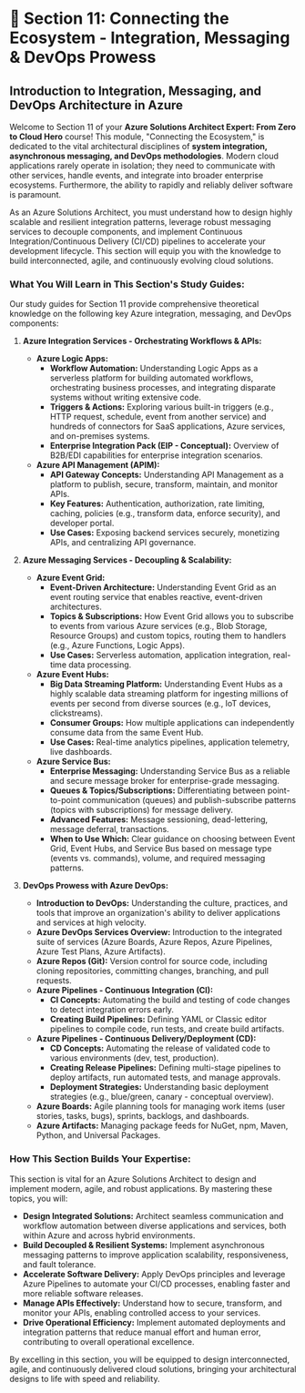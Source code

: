 # 🔗 Section 11: Connecting the Ecosystem - Integration, Messaging & DevOps Prowess

## Introduction to Integration, Messaging, and DevOps Architecture in Azure

Welcome to Section 11 of your **Azure Solutions Architect Expert: From Zero to Cloud Hero** course! This module, "Connecting the Ecosystem," is dedicated to the vital architectural disciplines of **system integration, asynchronous messaging, and DevOps methodologies**. Modern cloud applications rarely operate in isolation; they need to communicate with other services, handle events, and integrate into broader enterprise ecosystems. Furthermore, the ability to rapidly and reliably deliver software is paramount.

As an Azure Solutions Architect, you must understand how to design highly scalable and resilient integration patterns, leverage robust messaging services to decouple components, and implement Continuous Integration/Continuous Delivery (CI/CD) pipelines to accelerate your development lifecycle. This section will equip you with the knowledge to build interconnected, agile, and continuously evolving cloud solutions.

### What You Will Learn in This Section's Study Guides:

Our study guides for Section 11 provide comprehensive theoretical knowledge on the following key Azure integration, messaging, and DevOps components:

1.  **Azure Integration Services - Orchestrating Workflows & APIs:**
    * **Azure Logic Apps:**
        * **Workflow Automation:** Understanding Logic Apps as a serverless platform for building automated workflows, orchestrating business processes, and integrating disparate systems without writing extensive code.
        * **Triggers & Actions:** Exploring various built-in triggers (e.g., HTTP request, schedule, event from another service) and hundreds of connectors for SaaS applications, Azure services, and on-premises systems.
        * **Enterprise Integration Pack (EIP - Conceptual):** Overview of B2B/EDI capabilities for enterprise integration scenarios.
    * **Azure API Management (APIM):**
        * **API Gateway Concepts:** Understanding API Management as a platform to publish, secure, transform, maintain, and monitor APIs.
        * **Key Features:** Authentication, authorization, rate limiting, caching, policies (e.g., transform data, enforce security), and developer portal.
        * **Use Cases:** Exposing backend services securely, monetizing APIs, and centralizing API governance.

2.  **Azure Messaging Services - Decoupling & Scalability:**
    * **Azure Event Grid:**
        * **Event-Driven Architecture:** Understanding Event Grid as an event routing service that enables reactive, event-driven architectures.
        * **Topics & Subscriptions:** How Event Grid allows you to subscribe to events from various Azure services (e.g., Blob Storage, Resource Groups) and custom topics, routing them to handlers (e.g., Azure Functions, Logic Apps).
        * **Use Cases:** Serverless automation, application integration, real-time data processing.
    * **Azure Event Hubs:**
        * **Big Data Streaming Platform:** Understanding Event Hubs as a highly scalable data streaming platform for ingesting millions of events per second from diverse sources (e.g., IoT devices, clickstreams).
        * **Consumer Groups:** How multiple applications can independently consume data from the same Event Hub.
        * **Use Cases:** Real-time analytics pipelines, application telemetry, live dashboards.
    * **Azure Service Bus:**
        * **Enterprise Messaging:** Understanding Service Bus as a reliable and secure message broker for enterprise-grade messaging.
        * **Queues & Topics/Subscriptions:** Differentiating between point-to-point communication (queues) and publish-subscribe patterns (topics with subscriptions) for message delivery.
        * **Advanced Features:** Message sessioning, dead-lettering, message deferral, transactions.
        * **When to Use Which:** Clear guidance on choosing between Event Grid, Event Hubs, and Service Bus based on message type (events vs. commands), volume, and required messaging patterns.

3.  **DevOps Prowess with Azure DevOps:**
    * **Introduction to DevOps:** Understanding the culture, practices, and tools that improve an organization's ability to deliver applications and services at high velocity.
    * **Azure DevOps Services Overview:** Introduction to the integrated suite of services (Azure Boards, Azure Repos, Azure Pipelines, Azure Test Plans, Azure Artifacts).
    * **Azure Repos (Git):** Version control for source code, including cloning repositories, committing changes, branching, and pull requests.
    * **Azure Pipelines - Continuous Integration (CI):**
        * **CI Concepts:** Automating the build and testing of code changes to detect integration errors early.
        * **Creating Build Pipelines:** Defining YAML or Classic editor pipelines to compile code, run tests, and create build artifacts.
    * **Azure Pipelines - Continuous Delivery/Deployment (CD):**
        * **CD Concepts:** Automating the release of validated code to various environments (dev, test, production).
        * **Creating Release Pipelines:** Defining multi-stage pipelines to deploy artifacts, run automated tests, and manage approvals.
        * **Deployment Strategies:** Understanding basic deployment strategies (e.g., blue/green, canary - conceptual overview).
    * **Azure Boards:** Agile planning tools for managing work items (user stories, tasks, bugs), sprints, backlogs, and dashboards.
    * **Azure Artifacts:** Managing package feeds for NuGet, npm, Maven, Python, and Universal Packages.

### How This Section Builds Your Expertise:

This section is vital for an Azure Solutions Architect to design and implement modern, agile, and robust applications. By mastering these topics, you will:

* **Design Integrated Solutions:** Architect seamless communication and workflow automation between diverse applications and services, both within Azure and across hybrid environments.
* **Build Decoupled & Resilient Systems:** Implement asynchronous messaging patterns to improve application scalability, responsiveness, and fault tolerance.
* **Accelerate Software Delivery:** Apply DevOps principles and leverage Azure Pipelines to automate your CI/CD processes, enabling faster and more reliable software releases.
* **Manage APIs Effectively:** Understand how to secure, transform, and monitor your APIs, enabling controlled access to your services.
* **Drive Operational Efficiency:** Implement automated deployments and integration patterns that reduce manual effort and human error, contributing to overall operational excellence.

By excelling in this section, you will be equipped to design interconnected, agile, and continuously delivered cloud solutions, bringing your architectural designs to life with speed and reliability.